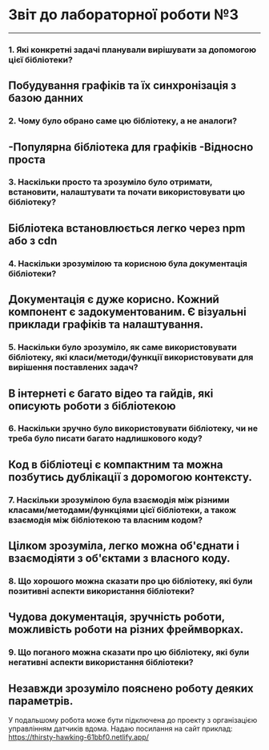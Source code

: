 # Звіт до лабораторної роботи №3
-----------------
### 1.	**Які конкретні задачі планували вирішувати за допомогою цієї бібліотеки?**
Побудування графіків та їх синхронізація з базою данних
-----------------
### 2.	**Чому було обрано саме цю бібліотеку, а не аналоги?**
-Популярна бібліотека для графіків
-Відносно проста
-----------------
### 3.	**Наскільки просто та зрозуміло було отримати, встановити, налаштувати та почати використовувати цю бібліотеку?**
Бібліотека встановлюється легко через npm або з cdn
-----------------
### 4.	**Наскільки зрозумілою та корисною була документація бібліотеки?**
Документація є дуже корисно. Кожний компонент є задокументованим. Є візуальні приклади графіків та налаштування.
-----------------
### 5.	**Наскільки було зрозуміло, як саме використовувати бібліотеку, які класи/методи/функції використовувати для вирішення поставлених задач?**
В інтернеті є багато відео та гайдів, які описують роботи з бібліотекою
-----------------
### 6.	**Наскільки зручно було використовувати бібліотеку, чи не треба було писати багато надлишкового коду?**
Код в бібліотеці є компактним та можна позбутись дублікації з доромогою контексту.
-----------------
### 7.	**Наскільки зрозумілою була взаємодія між різними класами/методами/функціями цієї бібліотеки, а також взаємодія між бібліотекою та власним кодом?**
Цілком зрозуміла, легко можна об'єднати і взаємодіяти з об'єктами з власного коду.
-----------------
### 8.	**Що хорошого можна сказати про цю бібліотеку, які були позитивні аспекти використання бібліотеки?**
Чудова документація, зручність роботи, можливість роботи на різних фреймворках.
-----------------
### 9.	**Що поганого можна сказати про цю бібліотеку, які були негативні аспекти використання бібліотеки?**
Незавжди зрозуміло пояснено роботу деяких параметрів.
-----------------

У подальшому робота може бути підключена до проекту з організацією управлінням датчиків вдома.
Надаю посилання на сайт приклад: https://thirsty-hawking-61bbf0.netlify.app/
